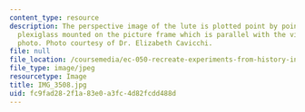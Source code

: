 ```yaml
---
content_type: resource
description: The perspective image of the lute is plotted point by point onto the
  plexiglass mounted on the picture frame which is parallel with the view of this
  photo. Photo courtesy of Dr. Elizabeth Cavicchi.
file: null
file_location: /coursemedia/ec-050-recreate-experiments-from-history-inform-the-future-from-the-past-galileo-january-iap-2010/fc9fad282f1a83e0a3fc4d82fcdd488d_IMG_3508.jpg
file_type: image/jpeg
resourcetype: Image
title: IMG_3508.jpg
uid: fc9fad28-2f1a-83e0-a3fc-4d82fcdd488d
---
```

